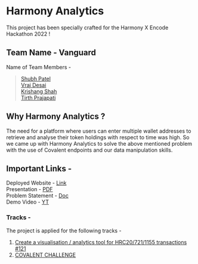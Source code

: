 # Harmony Analytics

This project has been specially crafted for the Harmony X Encode Hackathon 2022 !

## Team Name - Vanguard

Name of Team Members - 
> [Shubh Patel](https://twitter.com/BholuBholuu?s=20&t=SkGcS3vJ3j_VHaGPN3rgHw) <br /> 
> [Vraj Desai](https://twitter.com/notdguynxtdoor?t=avGTPjKqFMZIyLPaPegRAA&s=08) <br />
> [Krishang Shah](https://twitter.com/krishang_shah16?t=pPQLWOXltS-I5zI3-p0G6A&s=08) <br/>
> [Tirth Prajapati](https://twitter.com/tirth2864?s=20&t=SkGcS3vJ3j_VHaGPN3rgHw) <br />

## Why Harmony Analytics ?

The need for a platform where users can enter multiple wallet addresses to retrieve and analyse their token holdings with respect to time was high.
So we came up with Harmony Analytics to solve the above mentioned problem with the use of Covalent endpoints and our data manipulation skills.

## Important Links - 

Deployed Website - [Link](https://harmony-analytics.vercel.app/) <br />
Presentation - [PDF](https://drive.google.com/file/d/1OUE8dwIUcBq5E9irHI6RDNJclAvQKmH_/view) <br />
Problem Statement - [Doc](https://docs.google.com/document/d/1ORWcsoVBJEGMdgtvd-__Evgh22U0J5uV/view) <br />
Demo Video - [YT](https://www.youtube.com/watch?v=GV47FheKIEI) <br />

### Tracks - 

The project is applied for the following tracks - 

1) [Create a visualisation / analytics tool for HRC20/721/1155 transactions #121](https://github.com/harmony-one/bounties/issues/121) <br />
2) [COVALENT CHALLENGE](https://encodeclub.notion.site/ecaa23d0d51743e893073a7a1e487dd2?v=caed3d433ba4492dab24f8699304b3a5&p=154edcf9677d47908fa54fbdc78fdb17&pm=s) <br />
